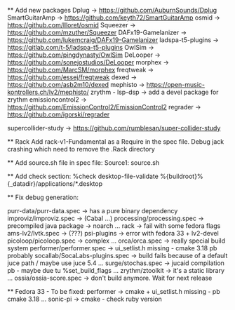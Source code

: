 ** Add new packages
 Dplug               -> https://github.com/AuburnSounds/Dplug
 SmartGuitarAmp      -> https://github.com/keyth72/SmartGuitarAmp
 osmid               -> https://github.com/llloret/osmid
 Squeezer            -> https://github.com/mzuther/Squeezer
 DAFx19-Gamelanizer  -> https://github.com/lukemcraig/DAFx19-Gamelanizer
 ladspa-t5-plugins   -> https://gitlab.com/t-5/ladspa-t5-plugins
 OwlSim              -> https://github.com/pingdynasty/OwlSim
 DeLooper            -> https://github.com/sonejostudios/DeLooper
 morphex             -> https://github.com/MarcSM/morphex
 freqtweak           -> https://github.com/essej/freqtweak
 dexed               -> https://github.com/asb2m10/dexed
 mephisto            -> https://open-music-kontrollers.ch/lv2/mephisto/
 zrythm - lsp-dsp    -> add a devel package for zrythm
 emissioncontrol2    -> https://github.com/EmissionControl2/EmissionControl2
 regrader            -> https://github.com/igorski/regrader
 
 supercollider-study -> https://github.com/rumblesan/super-collider-study

** Rack
Add rack-v1-Fundamental as a Require in the spec file.
Debug jack crashing which need to remove the .Rack directory

** Add source.sh file in spec file:
Source1: source.sh

** Add check section:
%check
desktop-file-validate %{buildroot}%{_datadir}/applications/*.desktop

** Fix debug generation:

purr-data/purr-data.spec       -> has a pure binary dependency
improviz/improviz.spec         -> (Cabal ...)
processing/processing.spec     -> precompiled java package -> noarch ...
rack                           -> fail with some fedora flags
ams-lv2/lvtk.spec              -> (???)
psi-plugins                    -> error with fedora 33 + lv2-devel
picoloop/picoloop.spec         -> complex ...
orca/orca.spec                 -> really special build system
performer/performer.spec       -> ui_setlist.h missing - cmake 3.18 pb probably
socallab/SocaLabs-plugins.spec -> build fails because of a default juce path / maybe use juce 5.4 ...
surge/stochas.spec             -> jucaid compilation pb - maybe due tu %set_build_flags ...
zrythm/ztoolkit                -> it's a static library ...
ossia/ossia-score.spec         -> don't build anymore. Wait for next release

** Fedora 33 - To be fixed:
performer -> cmake + ui_setlist.h missing - pb cmake 3.18 ...
sonic-pi  -> cmake - check ruby version
